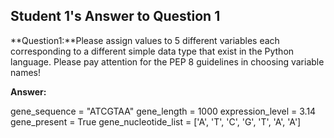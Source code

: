 ## Student 1's Answer to Question 1

**Question1:**Please assign values to 5 different variables each corresponding to a different simple
data type that exist in the Python language. Please pay attention for the PEP 8 guidelines in
choosing variable names!



**Answer:**


gene_sequence = "ATCGTAA"
gene_length = 1000
expression_level = 3.14 
gene_present = True
gene_nucleotide_list = ['A', 'T', 'C', 'G', 'T', 'A', 'A']
